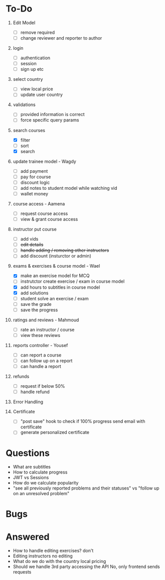 # To-Do

1. Edit Model
   - [ ] remove required
   - [ ] change reviewer and reporter to author

1. login
   - [ ] authentication
   - [ ] session
   - [ ] sign up etc

1. select country
   - [ ] view local price
   - [ ] update user country

1. validations
   - [ ] provided information is correct
   - [ ] force specific query params

1. search courses
   - [x] filter
   - [ ] sort
   - [x] search

1. update trainee model - Wagdy
   - [ ] add payment
   - [ ] pay for course
   - [ ] discount logic
   - [ ] add notes to student model while watching vid
   - [ ] wallet money
 
1. course access - Aamena
   - [ ] request course access
   - [ ] view & grant course access
 
1. instructor put course
   - [ ] add vids
   - [ ] ~~edit details~~
   - [ ] ~~handle adding / removing other instructors~~
   - [ ] add discount (insturctor or admin)
  
1. exams & exercises & course model - Wael
   - [x] make an exercise model for MCQ
   - [ ] instrutctor create exercise / exam in course model
   - [x] add hours to subtitles in course model
   - [x] add solutions
   - [ ] student solve an exercise / exam
   - [ ] save the grade
   - [ ] save the progress
  
1. ratings and reviews - Mahmoud
   - [ ] rate an instructor / course
   - [ ] view these reviews

1.  reports controller - Yousef
    - [ ] can report a course
    - [ ] can follow up on a report
    - [ ] can handle a report
  
1. refunds
   - [ ] request if below 50%
   - [ ] handle refund
   
1. Error Handling
    
1. Certificate
   - [ ] "post save" hook to check if 100% progress send email with certificate
   - [ ] generate personalized certificate

# Questions
   - What are subtitles
   - How to calculate progress
   - JWT vs Sessions
   - How do we calculate popularity
   - "see all previously reported problems and their statuses" vs "follow up on an unresolved problem"
   

# Bugs

# Answered
   - How to handle editing exercises?
      don't
   - Editing instructors
      no editing
   - What do we do with the country
      local pricing
   - Should we handle 3rd party accessing the API
      No, only frontend sends requests
